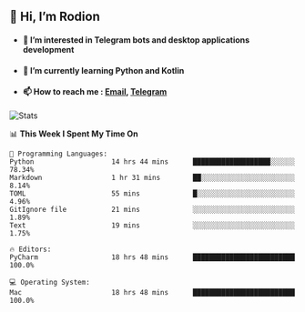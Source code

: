 ## 👋 Hi, I’m Rodion
- #### 👀 I’m interested in Telegram bots and desktop applications development
- #### 🌱 I’m currently learning Python and Kotlin
- #### 📫 How to reach me : [Email](mailto:me@lavn.ml), [Telegram](https://t.me/fast_geek)

![Stats](https://github-readme-stats.vercel.app/api?username=fast-geek&show_icons=true&theme=react&hide=issues&count_private=true&layout=compact)


<!--START_SECTION:waka-->
📊 **This Week I Spent My Time On** 

```text
💬 Programming Languages: 
Python                   14 hrs 44 mins      ███████████████████░░░░░░   78.34% 
Markdown                 1 hr 31 mins        ██░░░░░░░░░░░░░░░░░░░░░░░   8.14% 
TOML                     55 mins             █░░░░░░░░░░░░░░░░░░░░░░░░   4.96% 
GitIgnore file           21 mins             ░░░░░░░░░░░░░░░░░░░░░░░░░   1.89% 
Text                     19 mins             ░░░░░░░░░░░░░░░░░░░░░░░░░   1.75%

🔥 Editors: 
PyCharm                  18 hrs 48 mins      █████████████████████████   100.0%

💻 Operating System: 
Mac                      18 hrs 48 mins      █████████████████████████   100.0%

```


<!--END_SECTION:waka-->
